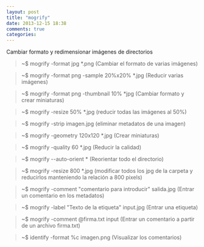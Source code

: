 ```yaml
---
layout: post
title: "mogrify"
date: 2013-12-15 18:38
comments: true
categories: 
---
```

Cambiar formato y redimensionar imágenes de directorios

>~$ mogrify -format jpg *.png   (Cambiar el formato de varias  imágenes)

>~$ mogrify -format png -sample 20%x20% *.jpg   (Reducir varias imágenes)

>~$ mogrify -format png  -thumbnail 10% *jpg (Cambiar formato y crear miniaturas)

>~$ mogrify -resize 50% *.jpg (reducir todas las imágenes al 50%)

>~$ mogrify -strip imagen.jpg (eliminar metadatos de una imagen)

>~$ mogrify -geometry 120x120 *.jpg  (Crear miniaturas)

>~$ mogrify -quality 60 *.jpg  (Reducir la calidad)

>~$ mogrify --auto-orient * (Reorientar todo el directorio)

>~$ mogrify -resize 800 *.jpg (modificar todos los jpg de la carpeta y reducirlos manteniendo la relación a 800 pixels)

>~$ mogrify -comment "comentario para introducir" salida.jpg (Entrar un comentario en los metadatos)

>~$ mogrify -label "Texto de la etiqueta" input.jpg (Entrar una etiqueta)

>~$ mogrify -comment @firma.txt input (Entrar un comentario a partir de un archivo firma.txt)

>~$ identify -format %c imagen.png (Visualizar los comentarios)

